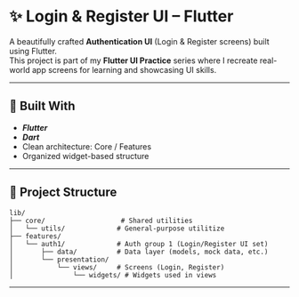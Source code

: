# ✨ Login & Register UI – Flutter

A beautifully crafted **Authentication UI** (Login & Register screens) built using Flutter.  
This project is part of my **Flutter UI Practice** series where I recreate real-world app screens for learning and showcasing UI skills.

---

## 🧰 Built With

- ***Flutter***
- ***Dart***
- Clean architecture: Core / Features
- Organized widget-based structure

---

## 📂 Project Structure

```plaintext
lib/
├── core/                   # Shared utilities
│   └── utils/             # General-purpose utilitize
├── features/
│   └── auth1/             # Auth group 1 (Login/Register UI set)
│       ├── data/          # Data layer (models, mock data, etc.)
│       └── presentation/
│           └── views/     # Screens (Login, Register)
│               └── widgets/ # Widgets used in views
```

---
